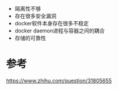

- 隔离性不够
- 存在很多安全漏洞
- docker软件本身存在很多不稳定
- docker daemon进程与容器之间的耦合
- 存储的可靠性



# 参考

https://www.zhihu.com/question/31805655

